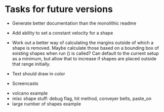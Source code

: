# Tasks for future versions

* Generate better documentation than the monolithic readme

* Add ability to set a constant velocity for a shape

* Work out a better way of calculating the margins outside of which a shape is removed.
  Maybe calculate those based on a bounding box of existing shapes when run () is called?
  Can default to the current setup as a minimum, but allow that to increase if shapes are
  placed outside that range initially.

* Text should draw in color

* Screencasts
- volcano example
- misc shape stuff: debug flag, hit method, conveyer belts, paste_on
- large number of shapes example
